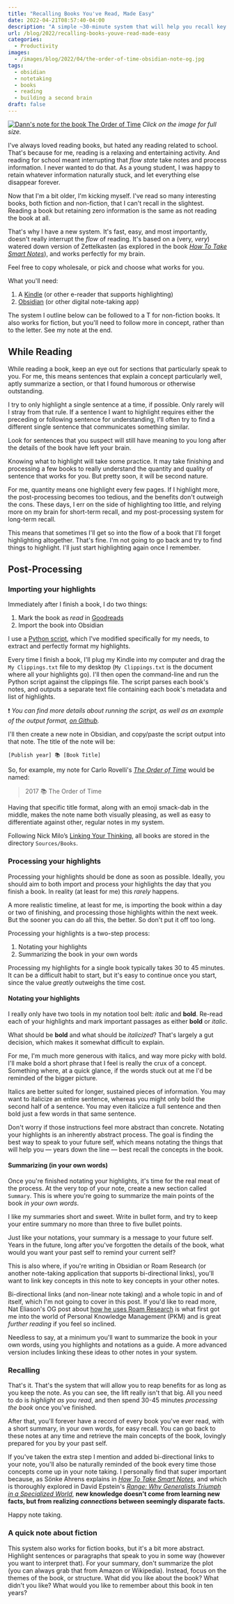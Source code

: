 ```yaml
---
title: "Recalling Books You've Read, Made Easy"
date: 2022-04-21T08:57:40-04:00
description: "A simple ~30-minute system that will help you recall key information from every book you read for life."
url: /blog/2022/recalling-books-youve-read-made-easy
categories:
  - Productivity
images:
  - /images/blog/2022/04/the-order-of-time-obsidian-note-og.jpg
tags:
  - obsidian
  - notetaking
  - books
  - reading
  - building a second brain
draft: false
---
```

[![Dann's note for the book The Order of Time](/images/blog/2022/04/the-order-of-time-obsidian-note.png)](/images/blog/2022/04/the-order-of-time-obsidian-note.png)
_Click on the image for full size._


I've always loved reading books, but hated any reading related to school. That's because for me, reading is a relaxing and entertaining activity. And reading for school meant interrupting that *flow state* take notes and process information. I never wanted to do that. As a young student, I was happy to retain whatever information naturally stuck, and let everything else disappear forever.

Now that I'm a bit older, I'm kicking myself. I've read so many interesting books, both fiction and non-fiction, that I can't recall in the slightest. Reading a book but retaining zero information is the same as not reading the book at all.

That's why I have a new system. It's fast, easy, and most importantly, doesn't really interrupt the _flow_ of reading. It's based on a (very, *very*) watered down version of Zettelkasten (as explored in the book *[How To Take Smart Notes](https://amzn.to/3K2AGmU)*), and works perfectly for my brain.

Feel free to copy wholesale, or pick and choose what works for you.

What you'll need:
1. A [Kindle](https://amzn.to/3KZbBL0) (or other e-reader that supports highlighting)
2. [Obsidian](https://obsidian.md/) (or other digital note-taking app)

The system I outline below can be followed to a T for non-fiction books. It also works for fiction, but you'll need to follow more in concept, rather than to the letter. See my note at the end.

## While Reading

While reading a book, keep an eye out for sections that particularly speak to you. For me, this means sentences that explain a concept particularly well, aptly summarize a section, or that I found humorous or otherwise outstanding.

I try to only highlight a single sentence at a time, if possible. Only rarely will I stray from that rule. If a sentence I want to highlight requires either the preceding or following sentence for understanding, I'll often try to find a different single sentence that communicates something similar.

Look for sentences that you suspect will still have meaning to you long after the details of the book have left your brain.

Knowing what to highlight will take some practice. It may take finishing and processing a few books to really understand the quantity and quality of sentence that works for you. But pretty soon, it will be second nature.

For me, quantity means one highlight every few pages. If I highlight more, the post-processing becomes too tedious, and the benefits don't outweigh the cons. These days, I err on the side of highlighting too little, and relying more on my brain for short-term recall, and my post-processing system for long-term recall.

This means that sometimes I'll get so into the flow of a book that I'll forget highlighting altogether. That's fine. I'm not going to go back and try to find things to highlight. I'll just start highlighting again once I remember.

## Post-Processing
### Importing your highlights
Immediately after I finish a book, I do two things:
1. Mark the book as _read_ in [Goodreads](https://www.goodreads.com/user/show/12555066-dann-berg)
2. Import the book into Obsidian

I use a [Python script](https://github.com/dannberg/kindle-clippings-to-obsidian), which I've modified specifically for my needs, to extract and perfectly format my highlights.

Every time I finish a book, I'll plug my Kindle into my computer and drag the `My Clippings.txt` file to my desktop (`My Clippings.txt` is the document where all your highlights go). I'll then open the command-line and run the Python script against the clippings file. The script parses each book's notes, and outputs a separate text file containing each book's metadata and list of highlights.

❗ *You can find more details about running the script, as well as an example of the output format, [on Github](https://github.com/dannberg/kindle-clippings-to-obsidian).*

I'll then create a new note in Obsidian, and copy/paste the script output into that note. The title of the note will be:

`[Publish year] 📚 [Book Title]`

So, for example, my note for Carlo Rovelli's *[The Order of Time](https://amzn.to/3KgoZJL)* would be named:

> 2017 📚 The Order of Time

Having that specific title format, along with an emoji smack-dab in the middle, makes the note name both visually pleasing, as well as easy to differentiate against other, regular notes in my system.

Following Nick Milo’s [Linking Your Thinking](https://www.linkingyourthinking.com/), all books are stored in the directory `Sources/Books`.

### Processing your highlights
Processing your highlights should be done as soon as possible. Ideally, you should aim to both import and process your highlights the day that you finish a book. In reality (at least for me) this *rarely* happens.

A more realistic timeline, at least for me, is importing the book within a day or two of finishing, and processing those highlights within the next week. But the sooner you can do all this, the better. So don't put it off too long.

Processing your highlights is a two-step process:
1. Notating your highlights
2. Summarizing the book in your own words

Processing my highlights for a single book typically takes 30 to 45 minutes. It can be a difficult habit to start, but it's easy to continue once you start, since the value *greatly* outweighs the time cost.

#### Notating your highlights
I really only have two tools in my notation tool belt: *italic* and **bold**. Re-read each of your highlights and mark important passages as either **bold** or *italic*.

What should be **bold** and what should be *italicized*? That's largely a gut decision, which makes it somewhat difficult to explain.

For me, I'm much more generous with italics, and way more picky with bold. I'll make bold a short phrase that I feel is really the crux of a concept. Something where, at a quick glance, if the words stuck out at me I'd be reminded of the bigger picture.

Italics are better suited for longer, sustained pieces of information. You may want to italicize an entire sentence, whereas you might only bold the second half of a sentence. You may even italicize a full sentence and then bold just a few words in that same sentence.

Don't worry if those instructions feel more abstract than concrete. Notating your highlights is an inherently abstract process. The goal is finding the best way to speak to your future self, which means notating the things that will help you — years down the line — best recall the concepts in the book.

#### Summarizing (in your own words)
Once you're finished notating your highlights, it's time for the real meat of the process. At the very top of your note, create a new section called `Summary`. This is where you're going to summarize the main points of the book *in your own words*.

I like my summaries short and sweet. Write in bullet form, and try to keep your entire summary no more than three to five bullet points.

Just like your notations, your summary is a message to your future self. Years in the future, long after you've forgotten the details of the book, what would you want your past self to remind your current self?

This is also where, if you're writing in Obsidian or Roam Research (or another note-taking application that supports bi-directional links), you'll want to link key concepts in this note to key concepts in your other notes.

Bi-directional links (and non-linear note taking) and a whole topic in and of itself, which I'm not going to cover in this post. If you'd like to read more, Nat Eliason's OG post about [how he uses Roam Research](https://www.nateliason.com/blog/roam) is what first got me into the world of Personal Knowledge Management (PKM) and is great *further reading* if you feel so inclined.

Needless to say, at a minimum you'll want to summarize the book in your own words, using you highlights and notations as a guide. A more advanced version includes linking these ideas to other notes in your system.

### Recalling
That's it. That's the system that will allow you to reap benefits for as long as you keep the note. As you can see, the lift really isn't that big. All you need to do is _highlight as you read_, and then spend 30-45 minutes _processing the book_ once you've finished.

After that, you'll forever have a record of every book you've ever read, with a short summary, in your own words, for easy recall. You can go back to these notes at any time and retrieve the main concepts of the book, lovingly prepared for you by your past self.

If you've taken the extra step I mention and added bi-directional links to your note, you'll also be naturally reminded of the book every time those concepts come up in your note taking. I personally find that super important because, as Sönke Ahrens explains in *[How To Take Smart Notes](https://amzn.to/3K2AGmU)*, and which is thoroughly explored in David Epstein's *[Range: Why Generalists Triumph in a Specialized World](https://amzn.to/3L3FDgB)*, **new knowledge doesn't come from learning new facts, but from realizing *connections* between seemingly disparate facts.**

Happy note taking.

### A quick note about fiction
This system also works for fiction books, but it's a bit more abstract. Highlight sentences or paragraphs that speak to you in some way (however you want to interpret that). For your summary, don't summarize the plot (you can always grab that from Amazon or Wikipedia). Instead, focus on the themes of the book, or structure. What did you like about the book? What didn't you like? What would you like to remember about this book in ten years?
